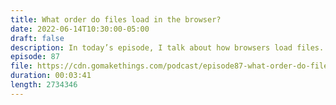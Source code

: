 ```yaml
---
title: What order do files load in the browser?
date: 2022-06-14T10:30:00-05:00
draft: false
description: In today’s episode, I talk about how browsers load files.
episode: 87
file: https://cdn.gomakethings.com/podcast/episode87-what-order-do-files-load-in-the-browser.mp3
duration: 00:03:41
length: 2734346
---
```

